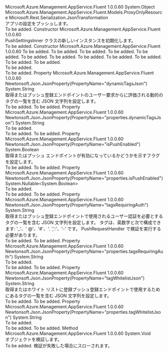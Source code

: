 <Type Name="PushSettingsInner" FullName="Microsoft.Azure.Management.AppService.Fluent.Models.PushSettingsInner">
  <TypeSignature Language="C#" Value="public class PushSettingsInner : Microsoft.Azure.Management.AppService.Fluent.Models.ProxyOnlyResource" />
  <TypeSignature Language="ILAsm" Value=".class public auto ansi beforefieldinit PushSettingsInner extends Microsoft.Azure.Management.AppService.Fluent.Models.ProxyOnlyResource" />
  <TypeSignature Language="DocId" Value="T:Microsoft.Azure.Management.AppService.Fluent.Models.PushSettingsInner" />
  <TypeSignature Language="VB.NET" Value="Public Class PushSettingsInner&#xA;Inherits ProxyOnlyResource" />
  <TypeSignature Language="F#" Value="type PushSettingsInner = class&#xA;    inherit ProxyOnlyResource" />
  <AssemblyInfo>
    <AssemblyName>Microsoft.Azure.Management.AppService.Fluent</AssemblyName>
    <AssemblyVersion>1.0.0.60</AssemblyVersion>
  </AssemblyInfo>
  <Base>
    <BaseTypeName>System.Object</BaseTypeName>
    <BaseTypeName FrameworkAlternate="azure-dotnet">Microsoft.Azure.Management.AppService.Fluent.Models.ProxyOnlyResource</BaseTypeName>
  </Base>
  <Interfaces />
  <Attributes>
    <Attribute>
      <AttributeName>Microsoft.Rest.Serialization.JsonTransformation</AttributeName>
    </Attribute>
  </Attributes>
  <Docs>
    <summary>
            アプリの設定をプッシュします。
            </summary>
    <remarks>To be added.</remarks>
  </Docs>
  <Members>
    <Member MemberName=".ctor">
      <MemberSignature Language="C#" Value="public PushSettingsInner ();" />
      <MemberSignature Language="ILAsm" Value=".method public hidebysig specialname rtspecialname instance void .ctor() cil managed" />
      <MemberSignature Language="DocId" Value="M:Microsoft.Azure.Management.AppService.Fluent.Models.PushSettingsInner.#ctor" />
      <MemberSignature Language="VB.NET" Value="Public Sub New ()" />
      <MemberType>Constructor</MemberType>
      <AssemblyInfo>
        <AssemblyName>Microsoft.Azure.Management.AppService.Fluent</AssemblyName>
        <AssemblyVersion>1.0.0.60</AssemblyVersion>
      </AssemblyInfo>
      <Parameters />
      <Docs>
        <summary>
            PushSettingsInner クラスの新しいインスタンスを初期化します。
            </summary>
        <remarks>To be added.</remarks>
      </Docs>
    </Member>
    <Member MemberName=".ctor">
      <MemberSignature Language="C#" Value="public PushSettingsInner (bool isPushEnabled, string id = null, string name = null, string kind = null, string type = null, string tagWhitelistJson = null, string tagsRequiringAuth = null, string dynamicTagsJson = null, Nullable&lt;bool&gt; isPushEnabled1 = null, string tagWhitelistJson1 = null, string tagsRequiringAuth1 = null, string dynamicTagsJson1 = null);" />
      <MemberSignature Language="ILAsm" Value=".method public hidebysig specialname rtspecialname instance void .ctor(bool isPushEnabled, string id, string name, string kind, string type, string tagWhitelistJson, string tagsRequiringAuth, string dynamicTagsJson, valuetype System.Nullable`1&lt;bool&gt; isPushEnabled1, string tagWhitelistJson1, string tagsRequiringAuth1, string dynamicTagsJson1) cil managed" />
      <MemberSignature Language="DocId" Value="M:Microsoft.Azure.Management.AppService.Fluent.Models.PushSettingsInner.#ctor(System.Boolean,System.String,System.String,System.String,System.String,System.String,System.String,System.String,System.Nullable{System.Boolean},System.String,System.String,System.String)" />
      <MemberSignature Language="VB.NET" Value="Public Sub New (isPushEnabled As Boolean, Optional id As String = null, Optional name As String = null, Optional kind As String = null, Optional type As String = null, Optional tagWhitelistJson As String = null, Optional tagsRequiringAuth As String = null, Optional dynamicTagsJson As String = null, Optional isPushEnabled1 As Nullable(Of Boolean) = null, Optional tagWhitelistJson1 As String = null, Optional tagsRequiringAuth1 As String = null, Optional dynamicTagsJson1 As String = null)" />
      <MemberSignature Language="F#" Value="new Microsoft.Azure.Management.AppService.Fluent.Models.PushSettingsInner : bool * string * string * string * string * string * string * string * Nullable&lt;bool&gt; * string * string * string -&gt; Microsoft.Azure.Management.AppService.Fluent.Models.PushSettingsInner" Usage="new Microsoft.Azure.Management.AppService.Fluent.Models.PushSettingsInner (isPushEnabled, id, name, kind, type, tagWhitelistJson, tagsRequiringAuth, dynamicTagsJson, isPushEnabled1, tagWhitelistJson1, tagsRequiringAuth1, dynamicTagsJson1)" />
      <MemberType>Constructor</MemberType>
      <AssemblyInfo>
        <AssemblyName>Microsoft.Azure.Management.AppService.Fluent</AssemblyName>
        <AssemblyVersion>1.0.0.60</AssemblyVersion>
      </AssemblyInfo>
      <Parameters>
        <Parameter Name="isPushEnabled" Type="System.Boolean" />
        <Parameter Name="id" Type="System.String" />
        <Parameter Name="name" Type="System.String" />
        <Parameter Name="kind" Type="System.String" />
        <Parameter Name="type" Type="System.String" />
        <Parameter Name="tagWhitelistJson" Type="System.String" />
        <Parameter Name="tagsRequiringAuth" Type="System.String" />
        <Parameter Name="dynamicTagsJson" Type="System.String" />
        <Parameter Name="isPushEnabled1" Type="System.Nullable&lt;System.Boolean&gt;" />
        <Parameter Name="tagWhitelistJson1" Type="System.String" />
        <Parameter Name="tagsRequiringAuth1" Type="System.String" />
        <Parameter Name="dynamicTagsJson1" Type="System.String" />
      </Parameters>
      <Docs>
        <param name="isPushEnabled">To be added.</param>
        <param name="id">To be added.</param>
        <param name="name">To be added.</param>
        <param name="kind">To be added.</param>
        <param name="type">To be added.</param>
        <param name="tagWhitelistJson">To be added.</param>
        <param name="tagsRequiringAuth">To be added.</param>
        <param name="dynamicTagsJson">To be added.</param>
        <param name="isPushEnabled1">To be added.</param>
        <param name="tagWhitelistJson1">To be added.</param>
        <param name="tagsRequiringAuth1">To be added.</param>
        <param name="dynamicTagsJson1">To be added.</param>
        <summary>To be added.</summary>
        <remarks>To be added.</remarks>
      </Docs>
    </Member>
    <Member MemberName="DynamicTagsJson">
      <MemberSignature Language="C#" Value="public string DynamicTagsJson { get; set; }" />
      <MemberSignature Language="ILAsm" Value=".property instance string DynamicTagsJson" />
      <MemberSignature Language="DocId" Value="P:Microsoft.Azure.Management.AppService.Fluent.Models.PushSettingsInner.DynamicTagsJson" />
      <MemberSignature Language="VB.NET" Value="Public Property DynamicTagsJson As String" />
      <MemberSignature Language="F#" Value="member this.DynamicTagsJson : string with get, set" Usage="Microsoft.Azure.Management.AppService.Fluent.Models.PushSettingsInner.DynamicTagsJson" />
      <MemberType>Property</MemberType>
      <AssemblyInfo>
        <AssemblyName>Microsoft.Azure.Management.AppService.Fluent</AssemblyName>
        <AssemblyVersion>1.0.0.60</AssemblyVersion>
      </AssemblyInfo>
      <Attributes>
        <Attribute>
          <AttributeName>Newtonsoft.Json.JsonProperty(PropertyName="dynamicTagsJson")</AttributeName>
        </Attribute>
      </Attributes>
      <ReturnValue>
        <ReturnType>System.String</ReturnType>
      </ReturnValue>
      <Docs>
        <summary>
            取得またはプッシュ登録エンドポイントのユーザー要求からに評価される動的のタグの一覧を含む JSON 文字列を設定します。
            </summary>
        <value>To be added.</value>
        <remarks>To be added.</remarks>
      </Docs>
    </Member>
    <Member MemberName="DynamicTagsJson1">
      <MemberSignature Language="C#" Value="public string DynamicTagsJson1 { get; set; }" />
      <MemberSignature Language="ILAsm" Value=".property instance string DynamicTagsJson1" />
      <MemberSignature Language="DocId" Value="P:Microsoft.Azure.Management.AppService.Fluent.Models.PushSettingsInner.DynamicTagsJson1" />
      <MemberSignature Language="VB.NET" Value="Public Property DynamicTagsJson1 As String" />
      <MemberSignature Language="F#" Value="member this.DynamicTagsJson1 : string with get, set" Usage="Microsoft.Azure.Management.AppService.Fluent.Models.PushSettingsInner.DynamicTagsJson1" />
      <MemberType>Property</MemberType>
      <AssemblyInfo>
        <AssemblyName>Microsoft.Azure.Management.AppService.Fluent</AssemblyName>
        <AssemblyVersion>1.0.0.60</AssemblyVersion>
      </AssemblyInfo>
      <Attributes>
        <Attribute>
          <AttributeName>Newtonsoft.Json.JsonProperty(PropertyName="properties.dynamicTagsJson")</AttributeName>
        </Attribute>
      </Attributes>
      <ReturnValue>
        <ReturnType>System.String</ReturnType>
      </ReturnValue>
      <Docs>
        <summary>To be added.</summary>
        <value>To be added.</value>
        <remarks>To be added.</remarks>
      </Docs>
    </Member>
    <Member MemberName="IsPushEnabled">
      <MemberSignature Language="C#" Value="public bool IsPushEnabled { get; set; }" />
      <MemberSignature Language="ILAsm" Value=".property instance bool IsPushEnabled" />
      <MemberSignature Language="DocId" Value="P:Microsoft.Azure.Management.AppService.Fluent.Models.PushSettingsInner.IsPushEnabled" />
      <MemberSignature Language="VB.NET" Value="Public Property IsPushEnabled As Boolean" />
      <MemberSignature Language="F#" Value="member this.IsPushEnabled : bool with get, set" Usage="Microsoft.Azure.Management.AppService.Fluent.Models.PushSettingsInner.IsPushEnabled" />
      <MemberType>Property</MemberType>
      <AssemblyInfo>
        <AssemblyName>Microsoft.Azure.Management.AppService.Fluent</AssemblyName>
        <AssemblyVersion>1.0.0.60</AssemblyVersion>
      </AssemblyInfo>
      <Attributes>
        <Attribute>
          <AttributeName>Newtonsoft.Json.JsonProperty(PropertyName="isPushEnabled")</AttributeName>
        </Attribute>
      </Attributes>
      <ReturnValue>
        <ReturnType>System.Boolean</ReturnType>
      </ReturnValue>
      <Docs>
        <summary>
            取得またはプッシュ エンドポイントが有効になっているかどうかを示すフラグを設定します。
            </summary>
        <value>To be added.</value>
        <remarks>To be added.</remarks>
      </Docs>
    </Member>
    <Member MemberName="IsPushEnabled1">
      <MemberSignature Language="C#" Value="public Nullable&lt;bool&gt; IsPushEnabled1 { get; set; }" />
      <MemberSignature Language="ILAsm" Value=".property instance valuetype System.Nullable`1&lt;bool&gt; IsPushEnabled1" />
      <MemberSignature Language="DocId" Value="P:Microsoft.Azure.Management.AppService.Fluent.Models.PushSettingsInner.IsPushEnabled1" />
      <MemberSignature Language="VB.NET" Value="Public Property IsPushEnabled1 As Nullable(Of Boolean)" />
      <MemberSignature Language="F#" Value="member this.IsPushEnabled1 : Nullable&lt;bool&gt; with get, set" Usage="Microsoft.Azure.Management.AppService.Fluent.Models.PushSettingsInner.IsPushEnabled1" />
      <MemberType>Property</MemberType>
      <AssemblyInfo>
        <AssemblyName>Microsoft.Azure.Management.AppService.Fluent</AssemblyName>
        <AssemblyVersion>1.0.0.60</AssemblyVersion>
      </AssemblyInfo>
      <Attributes>
        <Attribute>
          <AttributeName>Newtonsoft.Json.JsonProperty(PropertyName="properties.isPushEnabled")</AttributeName>
        </Attribute>
      </Attributes>
      <ReturnValue>
        <ReturnType>System.Nullable&lt;System.Boolean&gt;</ReturnType>
      </ReturnValue>
      <Docs>
        <summary>To be added.</summary>
        <value>To be added.</value>
        <remarks>To be added.</remarks>
      </Docs>
    </Member>
    <Member MemberName="TagsRequiringAuth">
      <MemberSignature Language="C#" Value="public string TagsRequiringAuth { get; set; }" />
      <MemberSignature Language="ILAsm" Value=".property instance string TagsRequiringAuth" />
      <MemberSignature Language="DocId" Value="P:Microsoft.Azure.Management.AppService.Fluent.Models.PushSettingsInner.TagsRequiringAuth" />
      <MemberSignature Language="VB.NET" Value="Public Property TagsRequiringAuth As String" />
      <MemberSignature Language="F#" Value="member this.TagsRequiringAuth : string with get, set" Usage="Microsoft.Azure.Management.AppService.Fluent.Models.PushSettingsInner.TagsRequiringAuth" />
      <MemberType>Property</MemberType>
      <AssemblyInfo>
        <AssemblyName>Microsoft.Azure.Management.AppService.Fluent</AssemblyName>
        <AssemblyVersion>1.0.0.60</AssemblyVersion>
      </AssemblyInfo>
      <Attributes>
        <Attribute>
          <AttributeName>Newtonsoft.Json.JsonProperty(PropertyName="tagsRequiringAuth")</AttributeName>
        </Attribute>
      </Attributes>
      <ReturnValue>
        <ReturnType>System.String</ReturnType>
      </ReturnValue>
      <Docs>
        <summary>
            取得またはプッシュ登録エンドポイントで使用されるユーザー認証を必要とするタグの一覧を含む JSON 文字列を設定します。
            タグは、英数字と次で構成できます: '_'、' @'、'#'、'. ',':'、'-' です。
            PushRequestHandler で検証を実行する必要があります。
            </summary>
        <value>To be added.</value>
        <remarks>To be added.</remarks>
      </Docs>
    </Member>
    <Member MemberName="TagsRequiringAuth1">
      <MemberSignature Language="C#" Value="public string TagsRequiringAuth1 { get; set; }" />
      <MemberSignature Language="ILAsm" Value=".property instance string TagsRequiringAuth1" />
      <MemberSignature Language="DocId" Value="P:Microsoft.Azure.Management.AppService.Fluent.Models.PushSettingsInner.TagsRequiringAuth1" />
      <MemberSignature Language="VB.NET" Value="Public Property TagsRequiringAuth1 As String" />
      <MemberSignature Language="F#" Value="member this.TagsRequiringAuth1 : string with get, set" Usage="Microsoft.Azure.Management.AppService.Fluent.Models.PushSettingsInner.TagsRequiringAuth1" />
      <MemberType>Property</MemberType>
      <AssemblyInfo>
        <AssemblyName>Microsoft.Azure.Management.AppService.Fluent</AssemblyName>
        <AssemblyVersion>1.0.0.60</AssemblyVersion>
      </AssemblyInfo>
      <Attributes>
        <Attribute>
          <AttributeName>Newtonsoft.Json.JsonProperty(PropertyName="properties.tagsRequiringAuth")</AttributeName>
        </Attribute>
      </Attributes>
      <ReturnValue>
        <ReturnType>System.String</ReturnType>
      </ReturnValue>
      <Docs>
        <summary>To be added.</summary>
        <value>To be added.</value>
        <remarks>To be added.</remarks>
      </Docs>
    </Member>
    <Member MemberName="TagWhitelistJson">
      <MemberSignature Language="C#" Value="public string TagWhitelistJson { get; set; }" />
      <MemberSignature Language="ILAsm" Value=".property instance string TagWhitelistJson" />
      <MemberSignature Language="DocId" Value="P:Microsoft.Azure.Management.AppService.Fluent.Models.PushSettingsInner.TagWhitelistJson" />
      <MemberSignature Language="VB.NET" Value="Public Property TagWhitelistJson As String" />
      <MemberSignature Language="F#" Value="member this.TagWhitelistJson : string with get, set" Usage="Microsoft.Azure.Management.AppService.Fluent.Models.PushSettingsInner.TagWhitelistJson" />
      <MemberType>Property</MemberType>
      <AssemblyInfo>
        <AssemblyName>Microsoft.Azure.Management.AppService.Fluent</AssemblyName>
        <AssemblyVersion>1.0.0.60</AssemblyVersion>
      </AssemblyInfo>
      <Attributes>
        <Attribute>
          <AttributeName>Newtonsoft.Json.JsonProperty(PropertyName="tagWhitelistJson")</AttributeName>
        </Attribute>
      </Attributes>
      <ReturnValue>
        <ReturnType>System.String</ReturnType>
      </ReturnValue>
      <Docs>
        <summary>
            取得またはホワイト リストに登録プッシュ登録エンドポイントで使用するためにあるタグの一覧を含む JSON 文字列を設定します。
            </summary>
        <value>To be added.</value>
        <remarks>To be added.</remarks>
      </Docs>
    </Member>
    <Member MemberName="TagWhitelistJson1">
      <MemberSignature Language="C#" Value="public string TagWhitelistJson1 { get; set; }" />
      <MemberSignature Language="ILAsm" Value=".property instance string TagWhitelistJson1" />
      <MemberSignature Language="DocId" Value="P:Microsoft.Azure.Management.AppService.Fluent.Models.PushSettingsInner.TagWhitelistJson1" />
      <MemberSignature Language="VB.NET" Value="Public Property TagWhitelistJson1 As String" />
      <MemberSignature Language="F#" Value="member this.TagWhitelistJson1 : string with get, set" Usage="Microsoft.Azure.Management.AppService.Fluent.Models.PushSettingsInner.TagWhitelistJson1" />
      <MemberType>Property</MemberType>
      <AssemblyInfo>
        <AssemblyName>Microsoft.Azure.Management.AppService.Fluent</AssemblyName>
        <AssemblyVersion>1.0.0.60</AssemblyVersion>
      </AssemblyInfo>
      <Attributes>
        <Attribute>
          <AttributeName>Newtonsoft.Json.JsonProperty(PropertyName="properties.tagWhitelistJson")</AttributeName>
        </Attribute>
      </Attributes>
      <ReturnValue>
        <ReturnType>System.String</ReturnType>
      </ReturnValue>
      <Docs>
        <summary>To be added.</summary>
        <value>To be added.</value>
        <remarks>To be added.</remarks>
      </Docs>
    </Member>
    <Member MemberName="Validate">
      <MemberSignature Language="C#" Value="public virtual void Validate ();" />
      <MemberSignature Language="ILAsm" Value=".method public hidebysig newslot virtual instance void Validate() cil managed" />
      <MemberSignature Language="DocId" Value="M:Microsoft.Azure.Management.AppService.Fluent.Models.PushSettingsInner.Validate" />
      <MemberSignature Language="VB.NET" Value="Public Overridable Sub Validate ()" />
      <MemberSignature Language="F#" Value="abstract member Validate : unit -&gt; unit&#xA;override this.Validate : unit -&gt; unit" Usage="pushSettingsInner.Validate " />
      <MemberType>Method</MemberType>
      <AssemblyInfo>
        <AssemblyName>Microsoft.Azure.Management.AppService.Fluent</AssemblyName>
        <AssemblyVersion>1.0.0.60</AssemblyVersion>
      </AssemblyInfo>
      <ReturnValue>
        <ReturnType>System.Void</ReturnType>
      </ReturnValue>
      <Parameters />
      <Docs>
        <summary>
            オブジェクトを検証します。
            </summary>
        <remarks>To be added.</remarks>
        <exception cref="T:Microsoft.Rest.ValidationException">
            検証が失敗した場合にスローされます。
            </exception>
      </Docs>
    </Member>
  </Members>
</Type>
